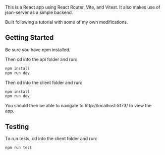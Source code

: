 This is a React app using React Router, Vite, and Vitest.
It also makes use of json-server as a simple backend.

Built following a tutorial with some of my own modifications.

## Getting Started

Be sure you have npm installed.

Then cd into the api folder and run:

```bash
npm install
npm run dev
```

Then cd into the client folder and run:

```bash
npm install
npm run dev
```

You should then be able to navigate to http://localhost:5173/ to view the app.

## Testing

To run tests, cd into the client folder and run:

```bash
npm run test
```

